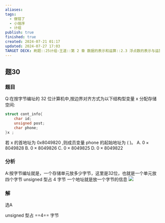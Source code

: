 ```yaml
---
aliases: 
tags:
  - 做错了
  - 小端序
  - 计组
publish: true
finished: true
created: 2024-07-21 01:17
updated: 2024-07-27 17:03
TARGET DECK: 刷题::25计组-王道::第 2 章 数据的表示和运算::2.3 浮点数的表示与运算::题30
---
```


## 题30
### 题目
Q:在按字节编址的 32 位计算机中,按边界对齐方式为以下结构型变量 $\mathrm{x}$ 分配存储空间:
```cpp
struct cont_info{
    char id;
    unsigned post;
    char phone;
}x ;
```
若 $\mathrm{x}$ 的首地址为 ${0x8049820}$ ,则成员变量 phone 的起始地址为 ( )。
A. $0 \times {8049828}$ B. $0 \times {8049826}$ C. $0 \times {8049825}$ D. $0 \times {8049822}$
### 分析
A:按字节编址就是，一个存储单元放多少字节，这里是32位，也就是一个单元放四个字节 
unsigned 型占 4 字节
一个地址就是放一个字节的信息 
![](https://img.hwenyi.live/202407271701274.webp)
### 解
选A


unsigned 型占 ==4== 字节
